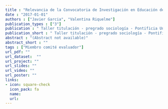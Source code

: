 ```yaml
---
title : "Relevancia de la Convocatoria de Investigación en Educación del Consejo Nacional de Educación en la trayectoria académica de los finalistas adjudicados y no adjudicados de los años 2014. 2015 y 2016."
date : "2017-01-01"
authors : ["Javier Garcia", "Valentina Riquelme"]
publication_types : ["3"]
publication : " Taller titulación - pregrado sociología - Pontificia Universidad Católica de Chile. Santiago de Chile"
publication_short : " Taller titulación - pregrado sociología - Pontificia Universidad Católica de Chile. Santiago de Chile"
abstract : "(Abstract not available)"
abstract_short : ""
tags : ["Miembro comité evaluador"]
url_pdf: "" 
url_dataset:  "" 
url_project: "" 
url_slides: "" 
url_video: "" 
url_poster: ""
links: 
- icon: square-check 
  icon_pack: fa 
  name:   
  url: 
---
```

